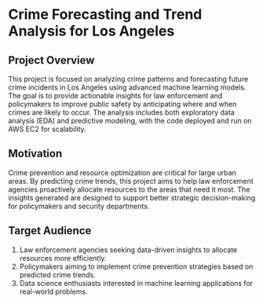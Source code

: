 # Crime Forecasting and Trend Analysis for Los Angeles


## Project Overview
This project is focused on analyzing crime patterns and forecasting future crime incidents in Los Angeles using advanced machine learning models. The goal is to provide actionable insights for law enforcement and policymakers to improve public safety by anticipating where and when crimes are likely to occur. The analysis includes both exploratory data analysis (EDA) and predictive modeling, with the code deployed and run on AWS EC2 for scalability.

## Motivation
Crime prevention and resource optimization are critical for large urban areas. By predicting crime trends, this project aims to help law enforcement agencies proactively allocate resources to the areas that need it most. The insights generated are designed to support better strategic decision-making for policymakers and security departments.

## Target Audience
1. Law enforcement agencies seeking data-driven insights to allocate resources more efficiently.
2. Policymakers aiming to implement crime prevention strategies based on predicted crime trends.
3. Data science enthusiasts interested in machine learning applications for real-world problems.
